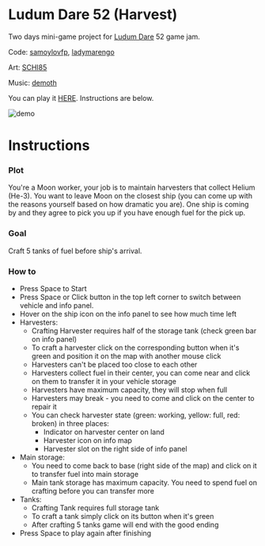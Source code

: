 # Ludum Dare 52 (Harvest)

Two days mini-game project for [Ludum Dare](https://ldjam.com/) 52 game jam.

Code: [samoylovfp](https://github.com/samoylovfp), [ladymarengo](https://github.com/ladymarengo)

Art: [SCHI85](https://github.com/SCHI85)

Music: [demoth](https://github.com/demoth)

You can play it [HERE](https://samoylovfp.github.io/ludum_52_harvest/). Instructions are below.

![demo](demo.webp)

# Instructions
### Plot
You're a Moon worker, your job is to maintain harvesters that collect Helium (He-3).
You want to leave Moon on the closest ship (you can come up with the reasons yourself based on how dramatic you are).
One ship is coming by and they agree to pick you up if you have enough fuel for the pick up.
### Goal
Craft 5 tanks of fuel before ship's arrival.
### How to
- Press Space to Start
- Press Space or Click button in the top left corner to switch between vehicle and info panel.
- Hover on the ship icon on the info panel to see how much time left
- Harvesters:
  - Crafting Harvester requires half of the storage tank (check green bar on info panel)
  - To craft a harvester click on the corresponding button when it's green and position it on the map with another mouse click
  - Harvesters can't be placed too close to each other
  - Harvesters collect fuel in their center, you can come near and click on them to transfer it in your vehicle storage
  - Harvesters have maximum capacity, they will stop when full
  - Harvesters may break - you need to come and click on the center to repair it
  - You can check harvester state (green: working, yellow: full, red: broken) in three places:
    - Indicator on harvester center on land
    - Harvester icon on info map
    - Harvester slot on the right side of info panel
- Main storage:
  - You need to come back to base (right side of the map) and click on it to transfer fuel into main storage
  - Main tank storage has maximum capacity. You need to spend fuel on crafting before you can transfer more
- Tanks:
  - Crafting Tank requires full storage tank
  - To craft a tank simply click on its button when it's green
  - After crafting 5 tanks game will end with the good ending
- Press Space to play again after finishing
